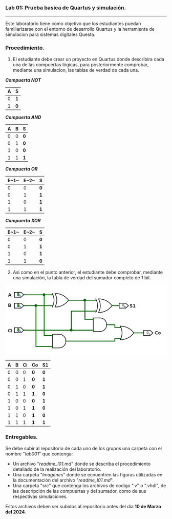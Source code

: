 ### Lab 01: Prueba basica de Quartus y simulación.

---

Este laboratorio tiene como objetivo que los estudiantes puedan familiarizarse con el entorno de desarrollo Quartus y la herramienta de simulacion para sistemas digitales Questa.


### Procedimiento.

1. El estudiante debe crear un proyecto en Quartus donde describira cada una de las compuertas lógicas, para posteriormente comprobar, mediante una simulacion, las tablas de verdad de cada una. 


***Compuerta NOT***

|  A   | S |  
|------|---|           
|   0  | **1** | 
|   1  | **0** | 


***Compuerta AND***

|   A  |   B  | **S** |         
|------|------|-------|
|   0  |   0  | **0** | 
|   0  |   1  | **0** | 
|   1  |   0  | **0** | 
|   1  |   1  | **1** |  


***Compuerta OR***

| E~1~ | E~2~ | S |  
|------|------|---|
|   0  |   0  | **0** | 
|   0  |   1  | **1** | 
|   1  |   0  | **1** | 
|   1  |   1  | **1** |  


***Compuerta XOR***

| E~1~ | E~2~ | S |  
|------|------|---|
|   0  |   0  | **0** | 
|   0  |   1  | **1** | 
|   1  |   0  | **1** | 
|   1  |   1  | **0** |  


2. Asi como en el punto anterior, el estudiante debe comprobar, mediante una simulación, la tabla de verdad del sumador completo de 1 bit.  


![Medio Sumador](/Imagenes/Cir/Sumador.png)

|   A  |   B  |  Ci |   Co  |   S1  |
|------|------|-----|-------|-------|
|   0  |   0  |  0  | **0** | **0** |
|   0  |   0  |  1  | **0** | **1** |
|   0  |   1  |  0  | **0** | **1** |
|   0  |   1  |  1  | **1** | **0** | 
|   1  |   0  |  0  | **0** | **1** |
|   1  |   0  |  1  | **1** | **0** |
|   1  |   1  |  0  | **1** | **0** |
|   1  |   1  |  1  | **1** | **1** | 



### Entregables.

Se debe subir al repositorio de cada uno de los grupos una carpeta con el nombre "*lab001*" que contenga:

* Un archivo "*readme_l01.md*" donde se describa el procedimiento detallado de la realización del laboratorio.
* Una carpeta "*Imagenes*" donde se ecnuentren las figuras utilizadas en la documentación del archivo "*readme_l01.md*".
* Una carpeta "*src*" que contenga los archivos de codigo ".v" o ".vhdl", de las descripción de las compuertas y del sumador, como de sus respectivas simulaciones.

Estos archivos deben ser subidos al repositorio antes del dia <strong>10 de Marzo del 2024</strong>.